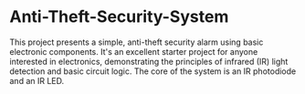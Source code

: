 # Anti-Theft-Security-System
 This project presents a simple, anti-theft security alarm using basic electronic components. It's an excellent starter project for anyone interested in electronics, demonstrating the principles of infrared (IR) light detection and basic circuit logic. The core of the system is an IR photodiode and an IR LED.
